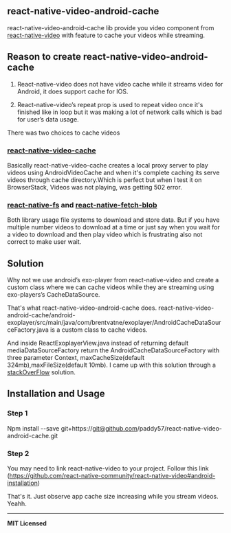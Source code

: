 ## react-native-video-android-cache

react-native-video-android-cache lib provide you video component from [react-native-video](https://github.com/react-native-community/react-native-video) with feature to cache your videos while streaming.

 
## Reason to create react-native-video-android-cache

1. React-native-video does not have video cache while it streams video for Android, it does support cache for IOS. 

2. React-native-video’s repeat prop is used to repeat video once it's finished like in loop but it was making a lot of network calls which is bad for user’s data usage.

There was two choices to cache videos

### [react-native-video-cache](https://github.com/zhigang1992/react-native-video-cache)

Basically react-native-video-cache creates a local proxy server to play videos using AndroidVideoCache and when it's complete caching its serve videos through cache directory.Which is perfect but when I test it on BrowserStack, Videos was not playing, was getting 502 error.


### [react-native-fs](https://github.com/itinance/react-native-fs) and [react-native-fetch-blob](https://github.com/wkh237/react-native-fetch-blob)

Both library usage file systems to download and store data. But if you have multiple number videos to download at a time or just say when you wait for a video to download and then play video which is frustrating also not correct to make user wait.


## Solution

Why not we use android’s exo-player from react-native-video and create a custom class where we can cache videos while they are streaming using exo-players’s CacheDataSource.

That's what react-native-video-android-cache does.
react-native-video-android-cache/android-exoplayer/src/main/java/com/brentvatne/exoplayer/AndroidCacheDataSourceFactory.java is a custom class to cache videos.

And inside ReactExoplayerView.java instead of returning default mediaDataSourceFactory return the AndroidCacheDataSourceFactory with three parameter Context, maxCacheSize(default 324mb),maxFileSize(default 10mb).
I came up with this solution through a [stackOverFlow](https://stackoverflow.com/questions/28700391/using-cache-in-exoplayer#) solution.


## Installation and Usage

### Step 1
Npm install --save git+https://git@github.com/paddy57/react-native-video-android-cache.git

### Step 2
You may need to link react-native-video to your project. Follow this link (https://github.com/react-native-community/react-native-video#android-installation) 

That's it. Just observe app cache size increasing while you stream videos. Yeahh.

---

**MIT Licensed**


